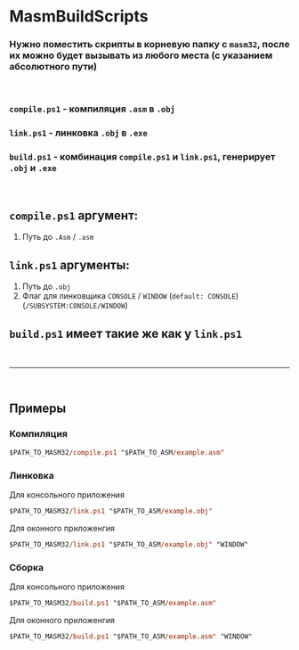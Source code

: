# MasmBuildScripts
### Нужно поместить скрипты в корневую папку с `masm32`, после их можно будет вызывать из любого места (с указанием абсолютного пути)

<br/>

### `compile.ps1` - компиляция `.asm` в `.obj`
###  `link.ps1` - линковка `.obj` в `.exe`
### `build.ps1` - комбинация `compile.ps1` и `link.ps1`, генерирует `.obj` и `.exe`

<br/>

## `compile.ps1` аргумент:
1. Путь до `.Asm` / `.asm`

## `link.ps1` аргументы:
1. Путь до `.obj`
2. Флаг для линковщика `CONSOLE` / `WINDOW` (`default: CONSOLE`) (`/SUBSYSTEM:CONSOLE/WINDOW`)

## `build.ps1` имеет такие же  как у `link.ps1`

<br/>

---
<br/>

## Примеры

### Компиляция

```ps
$PATH_TO_MASM32/compile.ps1 "$PATH_TO_ASM/example.asm"
```

### Линковка

Для консольного приложения
```ps
$PATH_TO_MASM32/link.ps1 "$PATH_TO_ASM/example.obj"
```

Для оконного приложенгия
```ps
$PATH_TO_MASM32/link.ps1 "$PATH_TO_ASM/example.obj" "WINDOW"
```

### Сборка

Для консольного приложения
```ps
$PATH_TO_MASM32/build.ps1 "$PATH_TO_ASM/example.asm"
```

Для оконного приложенгия
```ps
$PATH_TO_MASM32/build.ps1 "$PATH_TO_ASM/example.asm" "WINDOW"
